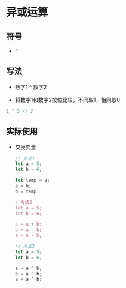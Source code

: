 # 异或运算

## 符号

*   `^`

## 写法

*   数字1 ^ 数字2

*   将数字1和数字2按位比较，不同取1，相同取0

```javascript
1 ^ 3 // 2
```

## 实际使用

*   交换变量

    ```javascript
    // 方式1
    let a = 5;
    let b = 6;

    let temp = a;
    a = b;
    b = temp
    ```

    ```javascript
    / 方式2
    let a = 5;
    let b = 6;

    a = a + b;
    b = a - b;
    a = a - b;
    ```

    ```javascript
    // 方式3
    let a = 5;
    let b = 6;

    a = a ^ b;
    b = a ^ b;
    a = a ^ b;
    ```
